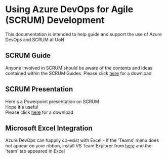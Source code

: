 # Using Azure DevOps for Agile (SCRUM) Development

This documentation is intended to help guide and support the use of Azure DevOps and SCRUM at UoN 

## SCRUM Guide

Anyone involved in SCRUM should be aware of the contents and ideas contained within the SCRUM Guides.  Please click [here](http://www.scrumguides.org/index.html) for a download  

## SCRUM Presentation

Here's a Powerpoint presentation on SCRUM  
Hope it's useful  
Please click [here](./files/VSTS-Engagement.ppsx) for a download  


## Microsoft Excel Integration 

Azure DevOps can happily co-exist with Excel - if the 'Teams' menu does not appear on your ribbon, install VS Team Explorer from [here](https://www.visualstudio.com/downloads/#team-foundation-server-office-integration-2015-update-3-1) and the 'team' tab appeared in Excel 
